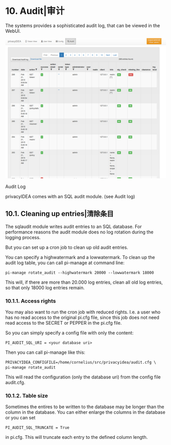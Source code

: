 # 10. Audit|审计

The systems provides a sophisticated audit log, that can be viewed in the WebUI.

![auditlog](../Contents/auditlog.png)

Audit Log

privacyIDEA comes with an SQL audit module. (see Audit log)

## 10.1. Cleaning up entries|清除条目

The sqlaudit module writes audit entries to an SQL database. For performance reasons the audit module does no log rotation during the logging process.

But you can set up a cron job to clean up old audit entries.

You can specify a highwatermark and a lowwatermark. To clean up the audit log table, you can call pi-manage at command line:

```
pi-manage rotate_audit --highwatermark 20000 --lowwatermark 18000
```

This will, if there are more than 20.000 log entries, clean all old log entries, so that only 18000 log entries remain.

### 10.1.1. Access rights

You may also want to run the cron job with reduced rights. I.e. a user who has no read access to the original pi.cfg file, since this job does not need read access to the SECRET or PEPPER in the pi.cfg file.

So you can simply specify a config file with only the content:

```
PI_AUDIT_SQL_URI = <your database uri>
```

Then you can call pi-manage like this:

```
PRIVACYIDEA_CONFIGFILE=/home/cornelius/src/privacyidea/audit.cfg \
pi-manage rotate_audit
```

This will read the configuration (only the database uri) from the config file audit.cfg.

### 10.1.2. Table size

Sometimes the entires to be written to the database may be longer than the column in the database. You can either enlarge the columns in the database or you can set

```
PI_AUDIT_SQL_TRUNCATE = True
```

in pi.cfg. This will truncate each entry to the defined column length.